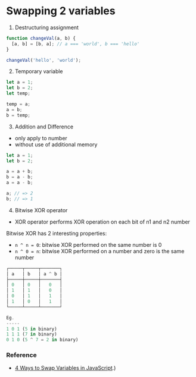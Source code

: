 # Swapping 2 variables

1. Destructuring assignment

```js
function changeVal(a, b) {
  [a, b] = [b, a]; // a === 'world', b === 'hello'
}

changeVal('hello', 'world');
```

2. Temporary variable

```js
let a = 1;
let b = 2;
let temp;

temp = a;
a = b;
b = temp;
```

3. Addition and Difference

- only apply to number
- without use of additional memory

```js
let a = 1;
let b = 2;

a = a + b;
b = a - b;
a = a - b;

a; // => 2
b; // => 1
```

4. Bitwise XOR operator

- XOR operator performs XOR operation on each bit of n1 and n2 number

Bitwise XOR has 2 interesting properties:

- `n ^ n = 0`: bitwise XOR performed on the same number is 0
- `n ^ 0 = n`: bitwise XOR performed on a number and zero is the same number

```js
┌─────┬─────┬───────┐
│ a   │ b   │ a ^ b │
├─────┼─────┼───────┤
│ 0   │ 0   │   0   │
│ 1   │ 1   │   0   │
│ 0   │ 1   │   1   │
│ 1   │ 0   │   1   │
└─────┴─────┴───────┘

Eg.
-----
1 0 1 (5 in binary)
1 1 1 (7 in binary)
0 1 0 (5 ^ 7 = 2 in binary)
```


### Reference

- [4 Ways to Swap Variables in JavaScript](https://dmitripavlutin.com/swap-variables-javascript/#:~:text=temp%20is%20the%20temporary%20variable,the%20initial%20value%20of%20a%20).)
